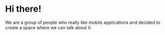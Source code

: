 # Hi there!

We are a group of people who really like mobile applications and decided to create a space where we can talk about it.
